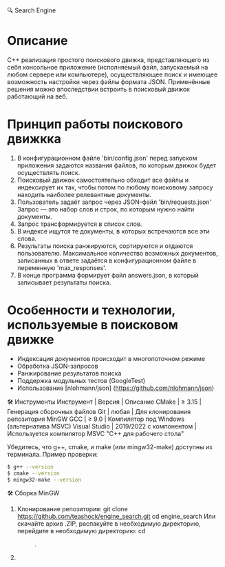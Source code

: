 🔍 Search Engine

# Описание
C++ реализация простого поискового движка, представляющего из себя
консольное приложение (исполняемый файл, запускаемый на любом сервере или компьютере),
осуществляющее поиск и имеющее возможность настройки через файлы формата JSON.
Применённые решения можно впоследствии встроить в поисковый движок работающий на веб.

# Принцип работы поискового движкка
1. В конфигурационном файле 'bin/config.json' перед запуском приложения задаются названия
файлов, по которым движок будет осуществлять поиск.
2. Поисковый движок самостоятельно обходит все файлы и индексирует их так,
чтобы потом по любому поисковому запросу находить наиболее релевантные документы.
3. Пользователь задаёт запрос через JSON-файл 'bin/requests.json' Запрос — это
набор слов и строк, по которым нужно найти документы.
4. Запрос трансформируется в список слов.
5. В индексе ищутся те документы, в которых встречаются все эти слова.
6. Результаты поиска ранжируются, сортируются и отдаются пользователю.
Максимальное количество возможных документов, записанных в ответе
задаётся в конфигурационном файле в переменную 'max_responses'.
8. В конце программа формирует файл answers.json, в который записывает
результаты поиска.

# Особенности и технологии, используемые в поисковом движке
- Индексация документов происходит в многопоточном режиме
- Обработка JSON-запросов
- Ранжирование результатов поиска
- Поддержка модульных тестов (GoogleTest)
- Использование [nlohmann/json] (https://github.com/nlohmann/json)

🛠️ Инструменты
Инструмент    | Версия                   | Описание
CMake         | ≥ 3.15                   | Генерация сборочных файлов
Git	          | любая	                   | Для клонирования репозитория
MinGW	GCC     | ≥ 9.0	                   | Компилятор под Windows (альтернатива MSVC)
Visual Studio |	2019/2022 с компонентом  | Используется компилятор MSVC
                "C++ для рабочего стола" 

Убедитесь, что g++, cmake, и make (или mingw32-make) доступны из терминала.
Пример проверки:
```bash
$ g++ --version
$ cmake --version
$ mingw32-make --version
```


🛠️ Сборка MinGW
1. Клонирование репозитория:
   git clone https://github.com/teashock/engine_search.git
   cd engine_search
   Или скачайте архив .ZIP, распакуйте в необходимую директорию, перейдите в необходимую директорию:
   cd <dir>.
2.
